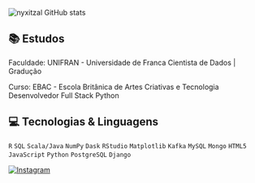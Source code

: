 ![nyxitzal GitHub stats](https://github-readme-stats.vercel.app/api?username=nyxitzal&show_icons=true&theme=tokyonight)

## 📚 Estudos

Faculdade: UNIFRAN - Universidade de Franca
 Cientista de Dados | Gradução

Curso:  EBAC - Escola Britânica de Artes Criativas e Tecnologia
 Desenvolvedor Full Stack Python

## 💻 Tecnologias & Linguagens

`R` `SQL` `Scala/Java` `NumPy` `Dask`  `RStudio` `Matplotlib` `Kafka` `MySQL` `Mongo`
`HTML5` `JavaScript` `Python` `PostgreSQL` `Django`

[![Instagram](https://img.shields.io/badge/Instagram-E4405F?style=for-the-badge&logo=instagram&logoColor=white)](https://www.instagram.com/kaykyez/)
